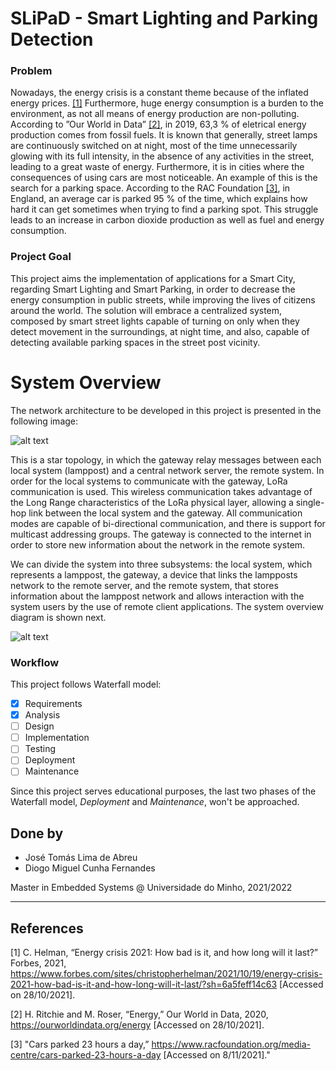 # SLiPaD - Smart Lighting and Parking Detection
### Problem
Nowadays, the energy crisis is a constant theme because of the inflated energy prices. [[1]](#1) Furthermore, huge energy consumption is a burden to the environment, as not all means of energy production are non-polluting. According to ”Our World in Data” [[2]](#2), in 2019, 63,3 % of eletrical energy production comes from fossil fuels. It is known that generally, street lamps are continuously switched on at night, most of the time unnecessarily glowing with its full intensity, in the absence of any activities in the street, leading to a great waste of energy. Furthermore, it is in cities where the consequences of using cars are most noticeable. An example of this is the search for a parking space. According to the RAC Foundation [[3]](#3), in England, an average car is parked 95 % of the time, which explains how hard it can get sometimes when trying to find a parking spot. This struggle leads to an increase in carbon dioxide production as well as fuel and energy consumption.

### Project Goal
This project aims the implementation of applications for a Smart City, regarding Smart Lighting and Smart Parking, in order to decrease the energy consumption in public streets, while improving the lives of citizens around the world. The solution will embrace a centralized system, composed by smart street lights capable of turning on only when they detect movement in the surroundings, at night time, and also, capable of detecting available parking spaces in the street post vicinity.

# System Overview

The network architecture to be developed in this project is presented in the following image:

![alt text](https://github.com/TomasLAbreu/slipad/blob/main/report/images/03system_overview/network_arch.png?raw=true)

This is a star topology, in which the gateway relay messages between each local system (lamppost) and a central network server, the remote system. In order for the local systems to communicate with the gateway, LoRa communication is used. This wireless communication takes advantage of the Long Range characteristics of the LoRa physical layer, allowing a single-hop link between the local system and the gateway. All communication modes are capable of bi-directional communication, and there is support for multicast addressing groups. The gateway is connected to the internet in order to store new information about the network in the remote system.

We can divide the system into three subsystems: the local system, which represents a lamppost, the gateway, a device that links the lampposts network to the remote server, and the remote system, that stores information about the lamppost network and allows interaction with the system users by the use of remote client applications. The system overview diagram is shown next.

![alt text](https://github.com/TomasLAbreu/slipad/blob/main/report/images/03system_overview/system_overview.png?raw=true)

### Workflow
This project follows Waterfall model:

- [x] Requirements
- [x] Analysis
- [ ] Design
- [ ] Implementation
- [ ] Testing
- [ ] Deployment
- [ ] Maintenance

Since this project serves educational purposes, the last two phases of the Waterfall model, *Deployment* and *Maintenance*, won't be approached.



## Done by

- José Tomás Lima de Abreu
- Diogo Miguel Cunha Fernandes

Master in Embedded Systems @ Universidade do Minho, 2021/2022

---

## References

<a id="1">[1]</a>  C. Helman, “Energy crisis 2021: How bad is it, and how long will it last?” Forbes, 2021, https://www.forbes.com/sites/christopherhelman/2021/10/19/energy-crisis-2021-how-bad-is-it-and-how-long-will-it-last/?sh=6a5feff14c63 [Accessed on 28/10/2021].

<a id="2">[2]</a> H. Ritchie and M. Roser, “Energy,” Our World in Data, 2020, https://ourworldindata.org/energy [Accessed on 28/10/2021].

<a id="3">[3]</a>  "Cars parked 23 hours a day,” https://www.racfoundation.org/media-centre/cars-parked-23-hours-a-day [Accessed on 8/11/2021]."
